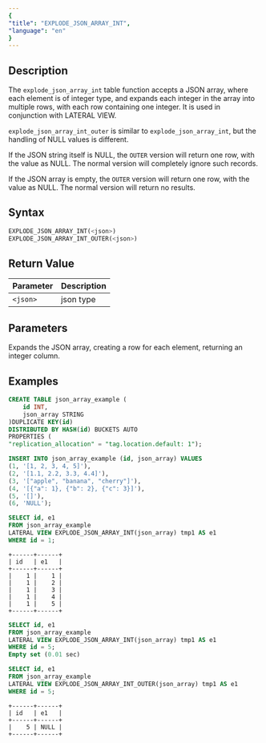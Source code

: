 ```yaml
---
{
"title": "EXPLODE_JSON_ARRAY_INT",
"language": "en"
}
---
```


<!--
Licensed to the Apache Software Foundation (ASF) under one
or more contributor license agreements.  See the NOTICE file
distributed with this work for additional information
regarding copyright ownership.  The ASF licenses this file
to you under the Apache License, Version 2.0 (the
"License"); you may not use this file except in compliance
with the License.  You may obtain a copy of the License at

  http://www.apache.org/licenses/LICENSE-2.0

Unless required by applicable law or agreed to in writing,
software distributed under the License is distributed on an
"AS IS" BASIS, WITHOUT WARRANTIES OR CONDITIONS OF ANY
KIND, either express or implied.  See the License for the
specific language governing permissions and limitations
under the License.
-->

## Description

The `explode_json_array_int` table function accepts a JSON array, where each element is of integer type, and expands each integer in the array into multiple rows, with each row containing one integer. It is used in conjunction with LATERAL VIEW.

`explode_json_array_int_outer` is similar to `explode_json_array_int`, but the handling of NULL values is different.

If the JSON string itself is NULL, the `OUTER` version will return one row, with the value as NULL. The normal version will completely ignore such records.

If the JSON array is empty, the `OUTER` version will return one row, with the value as NULL. The normal version will return no results.

## Syntax
```sql
EXPLODE_JSON_ARRAY_INT(<json>)
EXPLODE_JSON_ARRAY_INT_OUTER(<json>)
```

## Return Value

| Parameter | Description |
| -- | -- |
| `<json>` | json type |

## Parameters

Expands the JSON array, creating a row for each element, returning an integer column.

## Examples

```sql
CREATE TABLE json_array_example (
    id INT,
    json_array STRING
)DUPLICATE KEY(id)
DISTRIBUTED BY HASH(id) BUCKETS AUTO
PROPERTIES (
"replication_allocation" = "tag.location.default: 1");
```

```sql
INSERT INTO json_array_example (id, json_array) VALUES
(1, '[1, 2, 3, 4, 5]'),
(2, '[1.1, 2.2, 3.3, 4.4]'),
(3, '["apple", "banana", "cherry"]'),
(4, '[{"a": 1}, {"b": 2}, {"c": 3}]'),
(5, '[]'),
(6, 'NULL');
```

```sql
SELECT id, e1
FROM json_array_example
LATERAL VIEW EXPLODE_JSON_ARRAY_INT(json_array) tmp1 AS e1
WHERE id = 1;
```

```text
+------+------+
| id   | e1   |
+------+------+
|    1 |    1 |
|    1 |    2 |
|    1 |    3 |
|    1 |    4 |
|    1 |    5 |
+------+------+
```

```sql
SELECT id, e1
FROM json_array_example
LATERAL VIEW EXPLODE_JSON_ARRAY_INT(json_array) tmp1 AS e1
WHERE id = 5;
Empty set (0.01 sec)
```

```sql
SELECT id, e1
FROM json_array_example
LATERAL VIEW EXPLODE_JSON_ARRAY_INT_OUTER(json_array) tmp1 AS e1
WHERE id = 5;
```

```text
+------+------+
| id   | e1   |
+------+------+
|    5 | NULL |
+------+------+
```